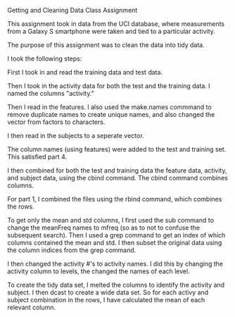 

Getting and Cleaning Data Class Assignment

This assignment took in data from the UCI database, where measurements
from a Galaxy S smartphone were taken and tied to a particular activity.

The purpose of this assignment was to clean the data into tidy data. 

I took the following steps:

First I took in and read the training data and test data.

Then I took in the activity data for both the test and the training data.  I named the columns "activity."

Then I read in the features.  I also used the make.names commmand to remove duplicate names
to create unique names, and also changed the vector from factors to characters.

I then read in the subjects to a seperate vector.

The column names (using features) were added to the test and training set.  This satisfied part 4.

I then combined for both the test and training data the feature data, activity, and subject data, using the cbind command.
The cbind command combines columns.

For part 1, I combined the files using the rbind command, which combines the rows.

To get only the mean and std columns, I first used the sub command to change the meanFreq names to mfreq
(so as to not to confuse the subsequent search).
Then I used a grep command to get an index of which columns contained the mean and std.
I then subset the original data using the column indices from the grep command.

I then changed the activity #'s to activity names.  I did this by changing the activity column to levels, the changed the names of each level.

To create the tidy data set, I melted the columns to identify the activity and subject.
I then dcast to create a wide data set.  So for each activy and subject combination in
the rows, I have calculated the mean of each relevant column.
